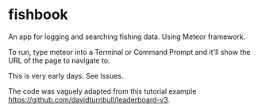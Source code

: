 # fishbook
An app for logging and searching fishing data.  Using Meteor framework.

To run, type meteor into a Terminal or Command Prompt and it'll show the URL of the page to navigate to.

This is very early days.  See Issues.

The code was vaguely adapted from this tutorial example https://github.com/davidturnbull/leaderboard-v3.
